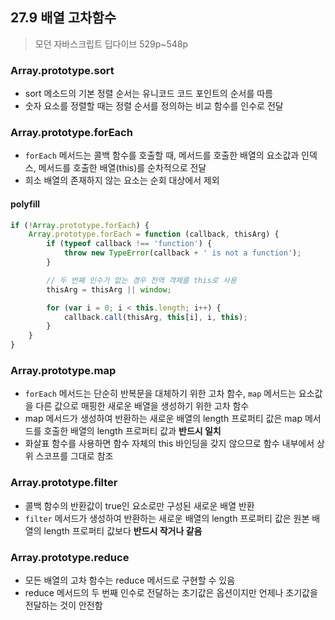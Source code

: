 ## 27.9 배열 고차함수
> 모던 자바스크립트 딥다이브 529p~548p

### Array.prototype.sort

- sort 메소드의 기본 정렬 순서는 유니코드 코드 포인트의 순서를 따름
- 숫자 요소를 정렬할 때는 정렬 순서를 정의하는 비교 함수를 인수로 전달

### Array.prototype.forEach

- `forEach` 메서드는 콜백 함수를 호출할 때, 메서드를 호출한 배열의 요소값과 인덱스, 메서드를 호출한 배열(this)를 순차적으로 전달
- 희소 배열의 존재하지 않는 요소는 순회 대상에서 제외

#### polyfill

```javascript
if (!Array.prototype.forEach) {
    Array.prototype.forEach = function (callback, thisArg) {
        if (typeof callback !== 'function') {
            throw new TypeError(callback + ' is not a function');
        }

        // 두 번째 인수가 없는 경우 전역 객체를 this로 사용
        thisArg = thisArg || window;

        for (var i = 0; i < this.length; i++) {
            callback.call(thisArg, this[i], i, this);
        }
    }
}

```

### Array.prototype.map

- `forEach` 메서드는 단순히 반복문을 대체하기 위한 고차 함수, `map` 메서드는 요소값을 다른 값으로 매핑한 새로운 배열을 생성하기 위한 고차 함수
- map 메서드가 생성하여 반환하는 새로운 배열의 length 프로퍼티 값은 map 메서드를 호출한 배열의 length 프로퍼티 값과 **반드시 일치**
- 화살표 함수를 사용하면 함수 자체의 this 바인딩을 갖지 않으므로 함수 내부에서 상위 스코프를 그대로 참조

### Array.prototype.filter

- 콜백 함수의 반환값이 true인 요소로만 구성된 새로운 배열 반환
- `filter` 메서드가 생성하여 반환하는 새로운 배열의 length 프로퍼티 값은 원본 배열의 length 프로퍼티 값보다 **반드시 작거나 같음**

### Array.prototype.reduce

- 모든 배열의 고차 함수는 reduce 메서드로 구현할 수 있음
- reduce 메서드의 두 번째 인수로 전달하는 초기값은 옵션이지만 언제나 초기값을 전달하는 것이 안전함
